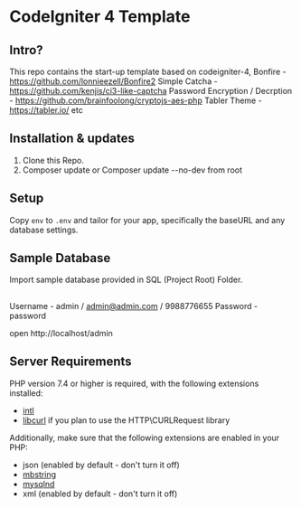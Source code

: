 # CodeIgniter 4 Template

## Intro?

This repo contains the start-up template based on 
codeigniter-4, 
Bonfire  - https://github.com/lonnieezell/Bonfire2
Simple Catcha - https://github.com/kenjis/ci3-like-captcha
Password Encryption / Decrption - https://github.com/brainfoolong/cryptojs-aes-php
Tabler Theme - https://tabler.io/
etc


## Installation & updates

1. Clone this Repo.
2. Composer update or Composer update --no-dev from root

## Setup

Copy `env` to `.env` and tailor for your app, specifically the baseURL
and any database settings.

## Sample Database

Import sample database provided in SQL (Project Root) Folder.

##
Username - admin / admin@admin.com / 9988776655 
Password - password

open http://localhost/admin

## Server Requirements

PHP version 7.4 or higher is required, with the following extensions installed:

- [intl](http://php.net/manual/en/intl.requirements.php)
- [libcurl](http://php.net/manual/en/curl.requirements.php) if you plan to use the HTTP\CURLRequest library

Additionally, make sure that the following extensions are enabled in your PHP:

- json (enabled by default - don't turn it off)
- [mbstring](http://php.net/manual/en/mbstring.installation.php)
- [mysqlnd](http://php.net/manual/en/mysqlnd.install.php)
- xml (enabled by default - don't turn it off)
